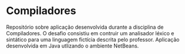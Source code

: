 # Compiladores
Repositório sobre aplicação desenvolvida durante a disciplina de Compiladores. O desafio consistiu em contruir um analisador léxico e sintático para uma linguagem fictícia descrita pelo professor. Aplicação desenvolvida em Java utlizando o ambiente NetBeans.

